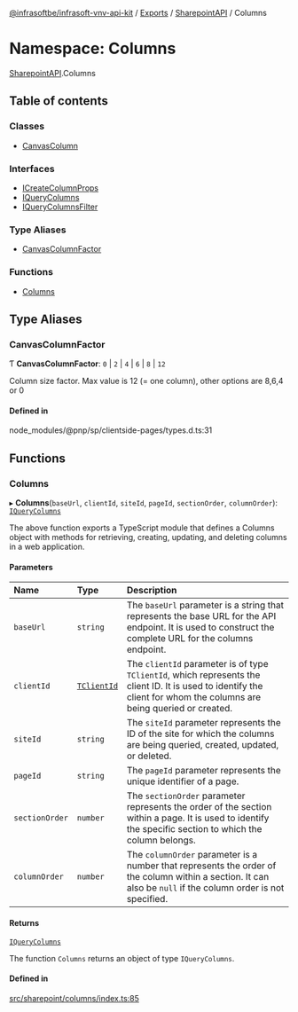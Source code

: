 [@infrasoftbe/infrasoft-vnv-api-kit](../README.md) / [Exports](../modules.md) / [SharepointAPI](SharepointAPI.md) / Columns

# Namespace: Columns

[SharepointAPI](SharepointAPI.md).Columns

## Table of contents

### Classes

- [CanvasColumn](../classes/SharepointAPI.Columns.CanvasColumn.md)

### Interfaces

- [ICreateColumnProps](../interfaces/SharepointAPI.Columns.ICreateColumnProps.md)
- [IQueryColumns](../interfaces/SharepointAPI.Columns.IQueryColumns.md)
- [IQueryColumnsFilter](../interfaces/SharepointAPI.Columns.IQueryColumnsFilter.md)

### Type Aliases

- [CanvasColumnFactor](SharepointAPI.Columns.md#canvascolumnfactor)

### Functions

- [Columns](SharepointAPI.Columns.md#columns)

## Type Aliases

### CanvasColumnFactor

Ƭ **CanvasColumnFactor**: ``0`` \| ``2`` \| ``4`` \| ``6`` \| ``8`` \| ``12``

Column size factor. Max value is 12 (= one column), other options are 8,6,4 or 0

#### Defined in

node_modules/@pnp/sp/clientside-pages/types.d.ts:31

## Functions

### Columns

▸ **Columns**(`baseUrl`, `clientId`, `siteId`, `pageId`, `sectionOrder`, `columnOrder`): [`IQueryColumns`](../interfaces/SharepointAPI.Columns.IQueryColumns.md)

The above function exports a TypeScript module that defines a Columns object with methods for
retrieving, creating, updating, and deleting columns in a web application.

#### Parameters

| Name | Type | Description |
| :------ | :------ | :------ |
| `baseUrl` | `string` | The `baseUrl` parameter is a string that represents the base URL for the API endpoint. It is used to construct the complete URL for the columns endpoint. |
| `clientId` | [`TClientId`](SharepointAPI.Sites.md#tclientid) | The `clientId` parameter is of type `TClientId`, which represents the client ID. It is used to identify the client for whom the columns are being queried or created. |
| `siteId` | `string` | The `siteId` parameter represents the ID of the site for which the columns are being queried, created, updated, or deleted. |
| `pageId` | `string` | The `pageId` parameter represents the unique identifier of a page. |
| `sectionOrder` | `number` | The `sectionOrder` parameter represents the order of the section within a page. It is used to identify the specific section to which the column belongs. |
| `columnOrder` | `number` | The `columnOrder` parameter is a number that represents the order of the column within a section. It can also be `null` if the column order is not specified. |

#### Returns

[`IQueryColumns`](../interfaces/SharepointAPI.Columns.IQueryColumns.md)

The function `Columns` returns an object of type `IQueryColumns`.

#### Defined in

[src/sharepoint/columns/index.ts:85](https://github.com/infrasoftbe/Infrasoft-vnv-api-kit/blob/63c0e77/src/sharepoint/columns/index.ts#L85)
